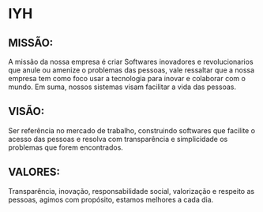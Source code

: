 # IYH

## MISSÃO: 
A missão da nossa empresa é criar Softwares inovadores e revolucionarios que anule ou amenize o problemas das pessoas, vale ressaltar que a nossa empresa tem como foco usar a tecnologia para inovar e colaborar com o mundo. Em suma, nossos sistemas visam facilitar a vida das pessoas.
 
## VISÃO: 
Ser referência no mercado de trabalho, construindo softwares que facilite o acesso das pessoas e resolva com transparência e simplicidade os problemas que forem encontrados.
 
## VALORES: 
Transparência, inovação, responsabilidade social, valorização e respeito as pessoas, agimos com propósito, estamos melhores a cada dia.
